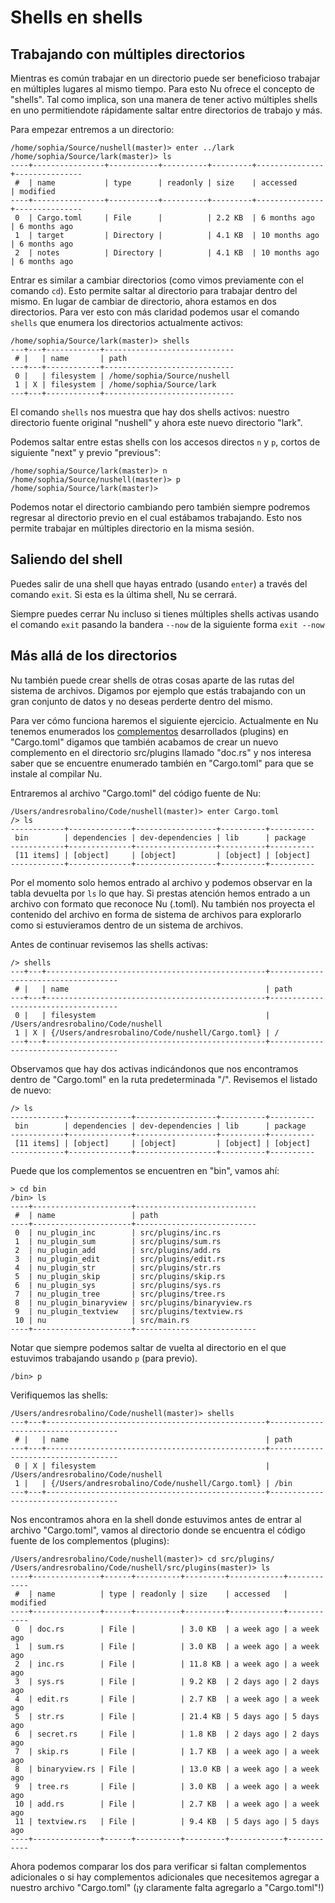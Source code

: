 # Shells en shells

## Trabajando con múltiples directorios

Mientras es común trabajar en un directorio puede ser beneficioso trabajar en múltiples lugares al mismo tiempo. Para esto Nu ofrece el concepto de "shells". Tal como implica, son una manera de tener activo múltiples shells en uno permitiendote rápidamente saltar entre directorios de trabajo y más.

Para empezar entremos a un directorio:

```
/home/sophia/Source/nushell(master)> enter ../lark
/home/sophia/Source/lark(master)> ls
----+----------------+-----------+----------+---------+---------------+---------------
 #  | name           | type      | readonly | size    | accessed      | modified
----+----------------+-----------+----------+---------+---------------+---------------
 0  | Cargo.toml     | File      |          | 2.2 KB  | 6 months ago  | 6 months ago
 1  | target         | Directory |          | 4.1 KB  | 10 months ago | 6 months ago
 2  | notes          | Directory |          | 4.1 KB  | 10 months ago | 6 months ago
```

Entrar es similar a cambiar directorios (como vimos previamente con el comando `cd`). Esto permite saltar al directorio para trabajar dentro del mismo. En lugar de cambiar de directorio, ahora estamos en dos directorios. Para ver esto con más claridad podemos usar el comando `shells` que enumera los directorios actualmente activos:

```
/home/sophia/Source/lark(master)> shells
---+---+------------+-----------------------------
 # |   | name       | path
---+---+------------+-----------------------------
 0 |   | filesystem | /home/sophia/Source/nushell
 1 | X | filesystem | /home/sophia/Source/lark
---+---+------------+-----------------------------
```

El comando `shells` nos muestra que hay dos shells activos: nuestro directorio fuente original "nushell" y ahora este nuevo directorio "lark".

Podemos saltar entre estas shells con los accesos directos `n` y `p`, cortos de siguiente "next" y previo "previous":

```
/home/sophia/Source/lark(master)> n
/home/sophia/Source/nushell(master)> p
/home/sophia/Source/lark(master)>
```

Podemos notar el directorio cambiando pero también siempre podremos regresar al directorio previo en el cual estábamos trabajando. Esto nos permite trabajar en múltiples directorio en la misma sesión.

## Saliendo del shell

Puedes salir de una shell que hayas entrado (usando `enter`) a través del comando `exit`. Si esta es la última shell, Nu se cerrará.

Siempre puedes cerrar Nu incluso si tienes múltiples shells activas usando el comando `exit` pasando la bandera `--now` de la siguiente forma `exit --now`

## Más allá de los directorios

Nu también puede crear shells de otras cosas aparte de las rutas del sistema de archivos. Digamos por ejemplo que estás trabajando con un gran conjunto de datos y no deseas perderte dentro del mismo.

Para ver cómo funciona haremos el siguiente ejercicio. Actualmente en Nu tenemos enumerados los [complementos](plugins.md) desarrollados (plugins) en "Cargo.toml" digamos que también acabamos de crear un nuevo complemento en el directorio src/plugins llamado "doc.rs" y nos interesa saber que se encuentre enumerado también en "Cargo.toml" para que se instale al compilar Nu.

Entraremos al archivo "Cargo.toml" del código fuente de Nu:

```
/Users/andresrobalino/Code/nushell(master)> enter Cargo.toml
/> ls
------------+--------------+------------------+----------+----------
 bin        | dependencies | dev-dependencies | lib      | package
------------+--------------+------------------+----------+----------
 [11 items] | [object]     | [object]         | [object] | [object]
------------+--------------+------------------+----------+----------
```

Por el momento solo hemos entrado al archivo y podemos observar en la tabla devuelta por `ls` lo que hay. Si prestas atención hemos entrado a un archivo con formato que reconoce Nu (.toml). Nu también nos proyecta el contenido del archivo en forma de sistema de archivos para explorarlo como si estuvieramos dentro de un sistema de archivos.

Antes de continuar revisemos las shells activas:

```
/> shells
---+---+-------------------------------------------------+------------------------------------
 # |   | name                                            | path
---+---+-------------------------------------------------+------------------------------------
 0 |   | filesystem                                      | /Users/andresrobalino/Code/nushell
 1 | X | {/Users/andresrobalino/Code/nushell/Cargo.toml} | /
---+---+-------------------------------------------------+------------------------------------

```

Observamos que hay dos activas indicándonos que nos encontramos dentro de "Cargo.toml" en la ruta predeterminada "/". Revisemos el listado de nuevo:

```
/> ls
------------+--------------+------------------+----------+----------
 bin        | dependencies | dev-dependencies | lib      | package
------------+--------------+------------------+----------+----------
 [11 items] | [object]     | [object]         | [object] | [object]
------------+--------------+------------------+----------+----------
```

Puede que los complementos se encuentren en "bin", vamos ahí:

```
> cd bin
/bin> ls
----+----------------------+---------------------------
 #  | name                 | path
----+----------------------+---------------------------
 0  | nu_plugin_inc        | src/plugins/inc.rs
 1  | nu_plugin_sum        | src/plugins/sum.rs
 2  | nu_plugin_add        | src/plugins/add.rs
 3  | nu_plugin_edit       | src/plugins/edit.rs
 4  | nu_plugin_str        | src/plugins/str.rs
 5  | nu_plugin_skip       | src/plugins/skip.rs
 6  | nu_plugin_sys        | src/plugins/sys.rs
 7  | nu_plugin_tree       | src/plugins/tree.rs
 8  | nu_plugin_binaryview | src/plugins/binaryview.rs
 9  | nu_plugin_textview   | src/plugins/textview.rs
 10 | nu                   | src/main.rs
----+----------------------+---------------------------
```

Notar que siempre podemos saltar de vuelta al directorio en el que estuvimos trabajando usando `p` (para previo).

```
/bin> p
```

Verifiquemos las shells:

```
/Users/andresrobalino/Code/nushell(master)> shells
---+---+-------------------------------------------------+------------------------------------
 # |   | name                                            | path
---+---+-------------------------------------------------+------------------------------------
 0 | X | filesystem                                      | /Users/andresrobalino/Code/nushell
 1 |   | {/Users/andresrobalino/Code/nushell/Cargo.toml} | /bin
---+---+-------------------------------------------------+------------------------------------

```

Nos encontramos ahora en la shell donde estuvimos antes de entrar al archivo "Cargo.toml", vamos al directorio donde se encuentra el código fuente de los complementos (plugins):

```
/Users/andresrobalino/Code/nushell(master)> cd src/plugins/
/Users/andresrobalino/Code/nushell/src/plugins(master)> ls
----+---------------+------+----------+---------+------------+------------
 #  | name          | type | readonly | size    | accessed   | modified
----+---------------+------+----------+---------+------------+------------
 0  | doc.rs        | File |          | 3.0 KB  | a week ago | a week ago
 1  | sum.rs        | File |          | 3.0 KB  | a week ago | a week ago
 2  | inc.rs        | File |          | 11.8 KB | a week ago | a week ago
 3  | sys.rs        | File |          | 9.2 KB  | 2 days ago | 2 days ago
 4  | edit.rs       | File |          | 2.7 KB  | a week ago | a week ago
 5  | str.rs        | File |          | 21.4 KB | 5 days ago | 5 days ago
 6  | secret.rs     | File |          | 1.8 KB  | 2 days ago | 2 days ago
 7  | skip.rs       | File |          | 1.7 KB  | a week ago | a week ago
 8  | binaryview.rs | File |          | 13.0 KB | a week ago | a week ago
 9  | tree.rs       | File |          | 3.0 KB  | a week ago | a week ago
 10 | add.rs        | File |          | 2.7 KB  | a week ago | a week ago
 11 | textview.rs   | File |          | 9.4 KB  | 5 days ago | 5 days ago
----+---------------+------+----------+---------+------------+------------
```

Ahora podemos comparar los dos para verificar si faltan complementos adicionales o si hay complementos adicionales que necesitemos agregar a nuestro archivo "Cargo.toml" (¡y claramente falta agregarlo a "Cargo.toml"!)
